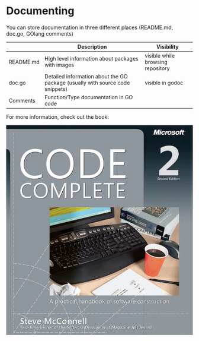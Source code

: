 # Documenting

You can store documentation in three different places (README.md, doc.go,
GOlang comments)

|               | Description   | Visibility                                                                   |
| ------------- |---------------|------------------------------------------------------------------------------|
| README.md     | High level information about packages with images | visible while browsing repository    |
| doc.go        | Detailed information about the GO package (usually with source code snippets) | visible in godoc |
| Comments      | Function/Type documentation in GO code |                                                     |


For more information, check out the book:

[![Code Complete 2nd edition](../imgs/codecomplete_2nd_edition.jpg)](https://books.google.sk/books/about/Code_Complete.html?id=lohA2aY9gu0C&redir_esc=y)
